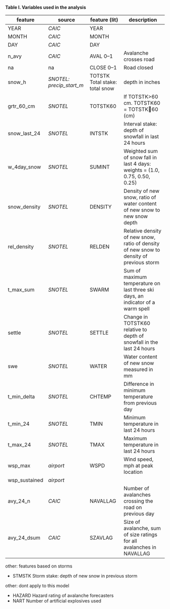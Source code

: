 __Table I. Variables used in the analysis__

| feature | source |feature (lit) | description |
|----|-----|-----|----|
| YEAR | _CAIC_ |  YEAR | |
| MONTH | _CAIC_ | MONTH | |
| DAY | _CAIC_ |  DAY | |
| n_avy | _CAIC_ | AVAL 0–1 | Avalanche crosses road |
| na | na | CLOSE 0–1 | Road closed |
| snow_h | _SNOTEL: precip_start_m_ | TOTSTK Total stake: total snow | depth in inches|
| grtr_60_cm | _SNOTEL_ | TOTSTK60 | If TOTSTK>60 cm. TOTSTK60 = TOTSTK60 (cm) |
| snow_last_24 | _SNOTEL_ | INTSTK | Interval stake: depth of snowfall in last 24 hours |
| w_4day_snow | _SNOTEL_ | SUMINT | Weighted sum of snow fall in last 4 days: weights = (1.0, 0.75, 0.50, 0.25) |
| snow_density | _SNOTEL_ | DENSITY | Density of new snow, ratio of water content of new snow to new snow depth |
| rel_density | _SNOTEL_ | RELDEN | Relative density of new snow, ratio of density of new snow to density of previous storm |
| t_max_sum | _SNOTEL_ |SWARM |Sum of maximum temperature on last three ski days, an indicator of a warm spell |
| settle | _SNOTEL_ | SETTLE | Change in TOTSTK60 relative to depth of snowfall in the last 24 hours |
| swe | _SNOTEL_ | WATER | Water content of new snow measured in mm |
| t_min_delta | _SNOTEL_ | CHTEMP | Difference in minimum temperature from previous day |
| t_min_24 | _SNOTEL_ | TMIN | Minimum temperature in last 24 hours |
| t_max_24 | _SNOTEL_ | TMAX | Maximum temperature in last 24 hours |
| wsp_max | _airport_ | WSPD | Wind speed, mph at peak location |
| wsp_sustained | _airport_ | | |
| avy_24_n | _CAIC_ | NAVALLAG | Number of avalanches crossing the road on previous day |
| avy_24_dsum | _CAIC_ | SZAVLAG | Size of avalanche, sum of size ratings for all avalanches in NAVALLAG |

other: features based on storms

 - STMSTK Storm stake: depth of new snow in previous storm

other: dont apply to this model
 - HAZARD Hazard rating of avalanche forecasters
 - NART Number of artificial explosives used
